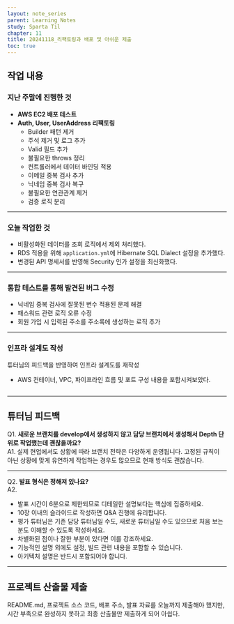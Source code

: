 ```yaml
---
layout: note_series
parent: Learning Notes
study: Sparta Til
chapter: 11
title: 20241118_리팩토링과 배포 및 아쉬운 제출
toc: true
---
```


## 작업 내용
### 지난 주말에 진행한 것
- **AWS EC2 배포 테스트**
- **Auth, User, UserAddress 리팩토링**
  - Builder 패턴 제거
  - 주석 제거 및 로그 추가
  - Valid 필드 추가
  - 불필요한 throws 정리
  - 컨트롤러에서 데이터 바인딩 적용
  - 이메일 중복 검사 추가
  - 닉네임 중복 검사 복구
  - 불필요한 연관관계 제거
  - 검증 로직 분리

---

### 오늘 작업한 것
- 비활성화된 데이터를 조회 로직에서 제외 처리했다.
- RDS 적용을 위해 `application.yml`에 Hibernate SQL Dialect 설정을 추가했다.
- 변경된 API 명세서를 반영해 Security 인가 설정을 최신화했다.

---

### 통합 테스트를 통해 발견된 버그 수정
- 닉네임 중복 검사에 잘못된 변수 적용된 문제 해결
- 패스워드 관련 로직 오류 수정
- 회원 가입 시 입력된 주소를 주소록에 생성하는 로직 추가

---

### 인프라 설계도 작성
튜터님의 피드백을 반영하여 인프라 설계도를 재작성
- AWS 컨테이너, VPC, 파이프라인 흐름 및 포트 구성 내용을 포함시켜보았다.

<img class="cdn-img" id="241118-인프라설계도.png">

---

## 튜터님 피드백
Q1. **새로운 브랜치를 develop에서 생성하지 않고 담당 브랜치에서 생성해서 Depth 단위로 작업했는데 괜찮을까요?**  
A1. 실제 현업에서도 상황에 따라 브랜치 전략은 다양하게 운영됩니다. 고정된 규칙이 아닌 상황에 맞게 유연하게 작업하는 경우도 많으므로 현재 방식도 괜찮습니다.

---

Q2. **발표 형식은 정해져 있나요?**  
A2.
- 발표 시간이 6분으로 제한되므로 디테일한 설명보다는 핵심에 집중하세요.
- 10장 이내의 슬라이드로 작성하면 Q&A 진행에 유리합니다.
- 평가 튜터님은 기존 담당 튜터님일 수도, 새로운 튜터님일 수도 있으므로 처음 보는 분도 이해할 수 있도록 작성하세요.
- 차별화된 점이나 잘한 부분이 있다면 이를 강조하세요.
- 기능적인 설명 외에도 설정, 빌드 관련 내용을 포함할 수 있습니다.
- 아키텍처 설명은 반드시 포함되어야 합니다.

---

## 프로젝트 산출물 제출
README.md, 프로젝트 소스 코드, 배포 주소, 발표 자료를 오늘까지 제출해야 했지만, 시간 부족으로 완성하지 못하고 최종 산출물만 제출하게 되어 아쉽다.
